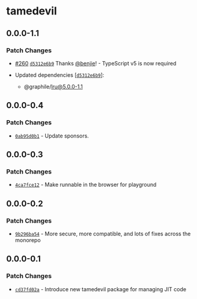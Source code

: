 # tamedevil

## 0.0.0-1.1

### Patch Changes

- [#260](https://github.com/benjie/postgraphile-private/pull/260)
  [`d5312e6b9`](https://github.com/benjie/postgraphile-private/commit/d5312e6b968fbeb46d074b82a41b4bdbc166598c)
  Thanks [@benjie](https://github.com/benjie)! - TypeScript v5 is now required

- Updated dependencies
  [[`d5312e6b9`](https://github.com/benjie/postgraphile-private/commit/d5312e6b968fbeb46d074b82a41b4bdbc166598c)]:
  - @graphile/lru@5.0.0-1.1

## 0.0.0-0.4

### Patch Changes

- [`0ab95d0b1`](undefined) - Update sponsors.

## 0.0.0-0.3

### Patch Changes

- [`4ca7fce12`](undefined) - Make runnable in the browser for playground

## 0.0.0-0.2

### Patch Changes

- [`9b296ba54`](undefined) - More secure, more compatible, and lots of fixes
  across the monorepo

## 0.0.0-0.1

### Patch Changes

- [`cd37fd02a`](undefined) - Introduce new tamedevil package for managing JIT
  code
